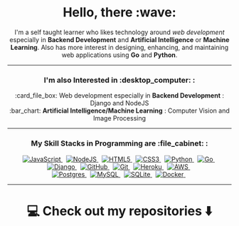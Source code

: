 <h1 align="center">Hello, there :wave:</h1>
<p align="center">
	I'm a self taught learner who likes technology around <em>web development</em> especially in
	<strong>Backend Development</strong> and <strong>Artificial Intelligence</strong> or <strong>Machine Learning</strong>. 
	Also has more interest in designing, enhancing, and maintaining web applications using <strong>Go</strong> and <strong>Python</strong>.
</p>

<hr>

<h3 align="center">I'm also Interested in :desktop_computer: :</h3>
<p align="center">
	:card_file_box: Web development especially in <b>Backend Development</b> : Django and NodeJS<br>
	:bar_chart: <b>Artificial Intelligence/Machine Learning</b> : Computer Vision and Image Processing
</p>

<hr>

<h3 align="center">My Skill Stacks in Programming are :file_cabinet: :</h3>
<p align="center">
	<a href="https://www.javascript.com">
		<img alt="JavaScript" src="https://img.shields.io/badge/javascript%20-%23323330.svg?&style=for-the-badge&logo=javascript&logoColor=%23F7DF1E">
	</a>&nbsp;
	<a href="https://nodejs.org">
		<img alt="NodeJS" src="https://img.shields.io/badge/node.js-%2343853D.svg?style=for-the-badge&logo=node-dot-js&logoColor=white">
	</a>&nbsp;
	<a href="https://whatwg.com">
		<img alt="HTML5" src="https://img.shields.io/badge/html5%20-%23E34F26.svg?&style=for-the-badge&logo=html5&logoColor=white">
	</a>&nbsp;
	<a href="https://www.w3.org">
		<img alt="CSS3" src="https://img.shields.io/badge/css3%20-%231572B6.svg?&style=for-the-badge&logo=css3&logoColor=white">
	</a>&nbsp;
	<a href="https://www.python.org">
		<img alt="Python" src="https://img.shields.io/badge/python%20-%2314354C.svg?&style=for-the-badge&logo=python&logoColor=white">
	</a>&nbsp;
	<a href="https://golang.org">
		<img alt="Go" src="https://img.shields.io/badge/go-%2300ADD8.svg?&style=for-the-badge&logo=go&logoColor=white">
	</a>&nbsp;
	<br>
	<a href="https://www.djangoproject.com">
		<img alt="Django" src="https://img.shields.io/badge/django%20-%23092E20.svg?&style=for-the-badge&logo=django&logoColor=white">
	</a>&nbsp;
	<a href="https://github.com">
		<img alt="GitHub" src="https://img.shields.io/badge/github%20-%23121011.svg?&style=for-the-badge&logo=github&logoColor=white">
	</a>&nbsp;
		<a href="https://git-scm.com">
		<img alt="Git" src="https://img.shields.io/badge/git%20-%23F05033.svg?&style=for-the-badge&logo=git&logoColor=white">
	</a>&nbsp;
	<a href="https://www.heroku.com">
		<img alt="Heroku" src="https://img.shields.io/badge/heroku-%23430098.svg?style=for-the-badge&logo=heroku&logoColor=white">
	</a>&nbsp;
	<a href="https://aws.amazon.com">
		<img alt="AWS" src="https://img.shields.io/badge/AWS-%23FF9900.svg?style=for-the-badge&logo=amazon-aws&logoColor=white">
	</a>&nbsp;
	<br>
	<a href="https://www.postgresql.org">
		<img alt="Postgres" src ="https://img.shields.io/badge/postgres-%23316192.svg?&style=for-the-badge&logo=postgresql&logoColor=white">
	</a>&nbsp;
	<a href="https://www.mysql.com">
		<img alt="MySQL" src="https://img.shields.io/badge/mysql-%2300f.svg?&style=for-the-badge&logo=mysql&logoColor=white">
	</a>&nbsp;
	<a href="https://sqlite.org">
		<img alt="SQLite" src ="https://img.shields.io/badge/sqlite-%2307405e.svg?&style=for-the-badge&logo=sqlite&logoColor=white">
	</a>&nbsp;
	<a href="https://www.docker.com">
		<img alt="Docker" src="https://img.shields.io/badge/docker-%230db7ed.svg?style=for-the-badge&logo=docker&logoColor=white">
	</a>&nbsp;
</p>

<hr>

<h1 align="center">💻 Check out my repositories ⬇️</h1>
